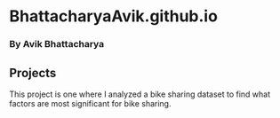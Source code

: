 # BhattacharyaAvik.github.io
### By Avik Bhattacharya

## Projects
This project is one where I analyzed a bike sharing dataset to find what factors are most significant for bike sharing.
